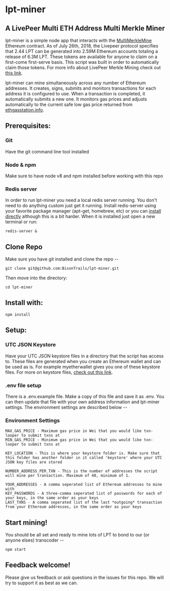 # lpt-miner
## A LivePeer Multi ETH Address Multi Merkle Miner

lpt-miner is a simple node app that interacts with the [MultiMerkleMine](https://etherscan.io/address/0x182ebf4c80b28efc45ad992ecbb9f730e31e8c7f) Ethereum contract. As of July 26th, 2018, the Livepeer protocol specifies that 2.44 LPT can be generated into 2.59M Ethereum accounts totaling a release of 6.3M LPT. These tokens are available for anyone to claim on a first-come first-serve basis. This script was built in order to automatically claim those tokens. For more info about LivePeer Merkle Mining check out [this link](https://forum.livepeer.org/t/the-economics-of-generating-livepeer-token-after-the-merklemine-slow-start-ends-and-claim-period-begins-on-7-26/317).

lpt-miner can mine simultaneously across any number of Ethereum addresses. It creates, signs, submits and monitors transactions for each address it is configured to use. When a transaction is completed, it automatically submits a new one. It monitors gas prices and adjusts automatically to the current safe low gas price returned from [ethgasstation.info](ethgasstation.info).

## Prerequisites:

### Git
Have the git command line tool installed

### Node & npm
Make sure to have node v8 and npm installed before working with this repo

### Redis server

In order to run lpt-miner you need a local redis server running. You don't need to do anything custom just get it running. Install redis-server using your favorite package manager (apt-get, homebrew, etc) or you can [install directly](https://redis.io/topics/quickstart) although this is a bit harder. When it is installed just open a new terminal or run:

    redis-server &


## Clone Repo
Make sure you have git installed and clone the repo --

    git clone git@github.com:BisonTrails/lpt-miner.git
    
Then move into the directory:

    cd lpt-miner
    
    
## Install with:

    npm install


## Setup:


### UTC JSON Keystore
Have your UTC JSON keystore files in a directory that the script has access to. These files are generated when you create an Ethereum wallet and can be used as is. For example myetherwallet gives you one of these keystore files. For more on keystore files, [check out this link](https://medium.com/@julien.maffre/what-is-an-ethereum-keystore-file-86c8c5917b97). 

### .env file setup
There is a .env.example file. Make a copy of this file and save it as .env. You can then update that file with your own address information and lpt-miner settings. The environment settings are described below -- 


### Environment Settings

    MAX_GAS_PRICE - Maximum gas price in Wei that you would like txn-looper to submit txns at
    MIN_GAS_PRICE - Minimum gas price in Wei that you would like txn-looper to submit txns at
    
    KEY_LOCATION - This is where your keystore folder is. Make sure that this folder has another folder in it called 'keystore' where your UTC JSON key files are stored
    
    NUMBER_ADDRESS_PER_TXN - This is the number of addresses the script will mine per transaction. Maximum of 40, minimum of 1.
    
    YOUR_ADDRESSES - A comma seperated list of Ethereum addresses to mine with
    KEY_PASSWORDS - A three-comma seperated list of passwords for each of your keys, in the same order as your keys
    LAST_TXNS - A comma seperated list of the last *outgoing* transaction from your Ethereum addresses, in the same order as your keys






## Start mining!
You should be all set and ready to mine lots of LPT to bond to our (or anyone elses) transcoder --

    npm start
    
    
    
## Feedback welcome!
Please give us feedback or ask questions in the issues for this repo. We will try to support it as best as we can.
